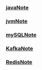 ### [javaNote](https://github.com/wangjunjie0817/note/blob/master/java/javaNote.md)
### [jvmNote](https://github.com/wangjunjie0817/note/blob/master/jvm/jvmNote.md)
### [mySQLNote](https://github.com/wangjunjie0817/note/blob/master/jvm/jvmNote.md)
### [KafkaNote](https://github.com/wangjunjie0817/note/blob/master/Kafka/KafkaNote.md)
### [RedisNote](https://github.com/wangjunjie0817/note/blob/master/Redis/RedisNote.md)
